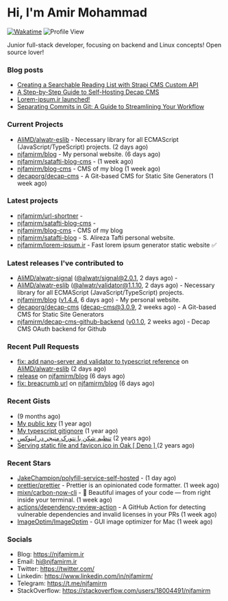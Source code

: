 # Hi, I'm Amir Mohammad
[![Wakatime](https://wakatime.com/badge/user/68776a95-d771-48a4-a960-90136239e4fd.svg)](https://wakatime.com/@68776a95-d771-48a4-a960-90136239e4fd)
![Profile View](https://komarev.com/ghpvc/?username=njfamirm)

Junior full-stack developer, focusing on backend and Linux concepts!
Open source lover!

### Blog posts

- [Creating a Searchable Reading List with Strapi CMS Custom API](https://www.njfamirm.ir/en/blog/strapi-custom-api/)
- [A Step-by-Step Guide to Self-Hosting Decap CMS](https://www.njfamirm.ir/en/blog/self-hosting-decap-cms/)
- [Lorem-ipsum.ir launched!](https://www.njfamirm.ir/en/blog/lorem-ipsum-ir-launched/)
- [Separating Commits in Git: A Guide to Streamlining Your Workflow](https://www.njfamirm.ir/en/blog/git-separate/)


### Current Projects

- [AliMD/alwatr-eslib](https://github.com/AliMD/alwatr-eslib) - Necessary library for all ECMAScript (JavaScript/TypeScript) projects. (2 days ago)
- [njfamirm/blog](https://github.com/njfamirm/blog) - My personal website. (6 days ago)
- [njfamirm/satafti-blog-cms](https://github.com/njfamirm/satafti-blog-cms) -  (1 week ago)
- [njfamirm/blog-cms](https://github.com/njfamirm/blog-cms) - CMS of my blog (1 week ago)
- [decaporg/decap-cms](https://github.com/decaporg/decap-cms) - A Git-based CMS for Static Site Generators (1 week ago)

### Latest projects

- [njfamirm/url-shortner](https://github.com/njfamirm/url-shortner) - 
- [njfamirm/satafti-blog-cms](https://github.com/njfamirm/satafti-blog-cms) - 
- [njfamirm/blog-cms](https://github.com/njfamirm/blog-cms) - CMS of my blog
- [njfamirm/satafti-blog](https://github.com/njfamirm/satafti-blog) - S. Alireza Tafti personal website.
- [njfamirm/lorem-ipsum.ir](https://github.com/njfamirm/lorem-ipsum.ir) - Fast lorem ipsum generator static website ✅

### Latest releases I've contributed to

- [AliMD/alwatr-signal](https://github.com/AliMD/alwatr-signal) ([@alwatr/signal@2.0.1](https://github.com/AliMD/alwatr-signal/releases/tag/%40alwatr/signal%402.0.1), 2 days ago) - 
- [AliMD/alwatr-eslib](https://github.com/AliMD/alwatr-eslib) ([@alwatr/validator@1.1.10](https://github.com/AliMD/alwatr-eslib/releases/tag/%40alwatr/validator%401.1.10), 2 days ago) - Necessary library for all ECMAScript (JavaScript/TypeScript) projects.
- [njfamirm/blog](https://github.com/njfamirm/blog) ([v1.4.4](https://github.com/njfamirm/blog/releases/tag/v1.4.4), 6 days ago) - My personal website.
- [decaporg/decap-cms](https://github.com/decaporg/decap-cms) ([decap-cms@3.0.9](https://github.com/decaporg/decap-cms/releases/tag/decap-cms%403.0.9), 2 weeks ago) - A Git-based CMS for Static Site Generators
- [njfamirm/decap-cms-github-backend](https://github.com/njfamirm/decap-cms-github-backend) ([v0.1.0](https://github.com/njfamirm/decap-cms-github-backend/releases/tag/v0.1.0), 2 weeks ago) - Decap CMS OAuth backend for Github

### Recent Pull Requests

- [fix: add nano-server and validator to typescript reference](https://github.com/AliMD/alwatr-eslib/pull/42) on [AliMD/alwatr-eslib](https://github.com/AliMD/alwatr-eslib) (2 days ago)
- [release](https://github.com/njfamirm/blog/pull/84) on [njfamirm/blog](https://github.com/njfamirm/blog) (6 days ago)
- [fix: breacrumb url](https://github.com/njfamirm/blog/pull/83) on [njfamirm/blog](https://github.com/njfamirm/blog) (6 days ago)

### Recent Gists

- [](https://gist.github.com/022d07ecd84e69ad31ef0bcd32d86b59) (9 months ago)
- [My public key](https://gist.github.com/879f720c9ca74a0934ce571b7285ed34) (1 year ago)
- [My typescript gitignore](https://gist.github.com/6a40b1912daab3f91a02a7b53f3f76c3) (1 year ago)
- [تنظیم شکن با نتورک منیجر در لینوکس](https://gist.github.com/cc40c344e89bdcdf77085cbf1fc05162) (2 years ago)
- [Serving static file and favicon.ico in Oak [ Deno ] ](https://gist.github.com/9bcaca2b6a672e729c099193b4aafe9f) (2 years ago)

### Recent Stars

- [JakeChampion/polyfill-service-self-hosted](https://github.com/JakeChampion/polyfill-service-self-hosted) -  (1 day ago)
- [prettier/prettier](https://github.com/prettier/prettier) - Prettier is an opinionated code formatter. (1 week ago)
- [mixn/carbon-now-cli](https://github.com/mixn/carbon-now-cli) - 🎨 Beautiful images of your code — from right inside your terminal. (1 week ago)
- [actions/dependency-review-action](https://github.com/actions/dependency-review-action) - A GitHub Action for detecting vulnerable dependencies and invalid licenses in your PRs (1 week ago)
- [ImageOptim/ImageOptim](https://github.com/ImageOptim/ImageOptim) - GUI image optimizer for Mac (1 week ago)

### Socials

- Blog: https://njfamirm.ir
- Email: hi@njfamirm.ir
- Twitter: https://twitter.com/
- Linkedin: https://www.linkedin.com/in/njfamirm/
- Telegram: https://t.me/njfamirm
- StackOverflow: https://stackoverflow.com/users/18004491/njfamirm
